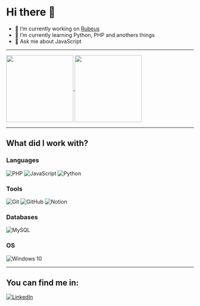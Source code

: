# Hi there 👋

- 🔭 I’m currently working on [Rubeus](https://github.com/rubeus-tecnologia-e-inovacao)
- 🌱 I’m currently learning Python, PHP and anothers things
- 💬 Ask me about JavaScript


---
<a href="https://github.com/ViniciusVenturaM">
  <img align="center" height="180rem" src="https://github-readme-stats.vercel.app/api?username=ViniciusVenturaM&show_icons=true">
</a>
<a href="https://github.com/ViniciusVenturaM">
  <img align="center" height="180rem" src="https://github-readme-stats.vercel.app/api/top-langs/?username=JonatasMA&layout=compact&langs_count=6">
</a>

---

## What did I work with?
### Languages 

![PHP](https://img.shields.io/badge/php-%23777BB4.svg?style=for-the-badge&logo=php&logoColor=white)
![JavaScript](https://img.shields.io/badge/javascript-%23323330.svg?style=for-the-badge&logo=javascript&logoColor=%23F7DF1E)
![Python](https://img.shields.io/badge/python-3670A0?style=for-the-badge&logo=python&logoColor=ffdd54)

### Tools
![Git](https://img.shields.io/badge/git-%23F05033.svg?style=for-the-badge&logo=git&logoColor=white)
![GitHub](https://img.shields.io/badge/github-%23121011.svg?style=for-the-badge&logo=github&logoColor=white)
![Notion](https://img.shields.io/badge/Notion-%23000000.svg?style=for-the-badge&logo=notion&logoColor=white)

### Databases

![MySQL](https://img.shields.io/badge/mysql-%2300f.svg?style=for-the-badge&logo=mysql&logoColor=white)


### OS

![Windows 10](https://img.shields.io/badge/Windows-0078D6?style=for-the-badge&logo=windows&logoColor=white)

---

## You can find me in:

[![LinkedIn](https://img.shields.io/badge/vinícius-ventura-%230077B5.svg?style=for-the-badge&logo=linkedin&logoColor=white)](https://www.linkedin.com/in/vin%C3%ADcius-ventura-601072218/)
